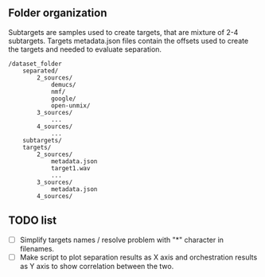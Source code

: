 ## Folder organization

Subtargets are samples used to create targets, that are mixture of 2-4 subtargets.
Targets metadata.json files contain the offsets used to create the targets and needed
to evaluate separation.

	/dataset_folder
		separated/
			2_sources/
				demucs/
				nmf/
				google/
				open-unmix/
			3_sources/
				...
			4_sources/
				...
		subtargets/
		targets/
			2_sources/
				metadata.json
				target1.wav
				...
			3_sources/
				metadata.json
			4_sources/

## TODO list

 - [ ] Simplify targets names / resolve problem with "*" character in filenames.
 - [ ] Make script to plot separation results as X axis and orchestration results as Y axis to show correlation between the two.